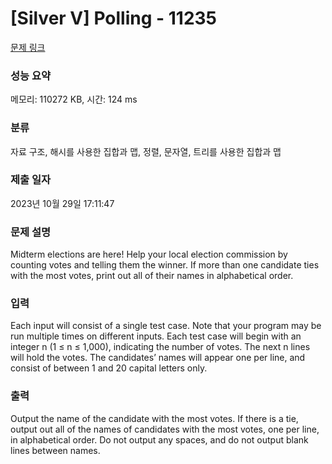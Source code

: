 # [Silver V] Polling - 11235 

[문제 링크](https://www.acmicpc.net/problem/11235) 

### 성능 요약

메모리: 110272 KB, 시간: 124 ms

### 분류

자료 구조, 해시를 사용한 집합과 맵, 정렬, 문자열, 트리를 사용한 집합과 맵

### 제출 일자

2023년 10월 29일 17:11:47

### 문제 설명

<p>Midterm elections are here! Help your local election commission by counting votes and telling them the winner. If more than one candidate ties with the most votes, print out all of their names in alphabetical order.</p>

### 입력 

 <p>Each input will consist of a single test case. Note that your program may be run multiple times on different inputs. Each test case will begin with an integer n (1 ≤ n ≤ 1,000), indicating the number of votes. The next n lines will hold the votes. The candidates’ names will appear one per line, and consist of between 1 and 20 capital letters only.</p>

### 출력 

 <p>Output the name of the candidate with the most votes. If there is a tie, output out all of the names of candidates with the most votes, one per line, in alphabetical order. Do not output any spaces, and do not output blank lines between names.</p>

